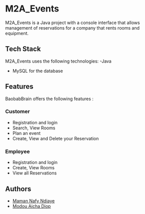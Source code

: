 # M2A_Events
M2A_Events is a Java project with a console interface that allows management of reservations for a company that rents rooms and equipment.

## Tech Stack
M2A_Events uses the following technologies:
-Java
- MySQL for the database

## Features

BaobabBrain offers the following features :
### Customer
- Registration and login
- Search, View Rooms
- Plan an event
- Create, View and Delete your Reservation
  
### Employee
- Registration and login
- Create, View Rooms
- View all Reservations

## Authors

- [Maman Nafy Ndiaye](https://github.com/Mnafyndiaye)
- [Modou Aicha Diop](https://github.com/modouaicha023)

